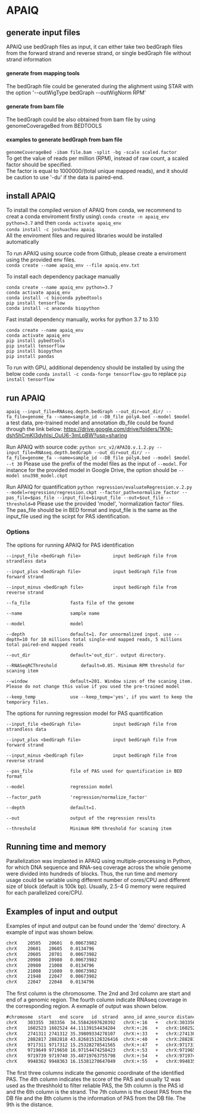 # APAIQ

## generate input files

APAIQ use bedGraph files as input, it can either take two bedGraph files from the forward strand and reverse strand, or single bedGraph file without strand information

#### generate from mapping tools

The bedGraph file could be generated during the alighment using STAR with the option '--outWigType bedGraph --outWigNorm RPM'

#### generate from bam file

The bedGraph could be also obtained from bam file by using genomeCoverageBed from BEDTOOLS 

#### examples to generate bedGraph from bam file 

`genomeCoverageBed -ibam file.bam -split -bg -scale scaled.factor`\
To get the value of reads per million (RPM), instead of raw count, a scaled factor should be specified.\
The factor is equal to 1000000/(total unique mapped reads), and it should be caution to use '-du' if the data is paired-end.

## install APAIQ 
To install the compiled version of APAIQ from conda, we recommend to creat a conda enviroment firstly using\ 
`conda create -n apaiq_env python=3.7` and then
`conda activate apaiq_env` \
`conda install -c joshuachou apaiq`.\
All the enviroment files and required libraries would be installed automatically   


To run APAIQ using source code from Github, please create a enviroment using the provided env files.\
`conda create --name apaiq_env --file apaiq.env.txt`

To install each dependency package manually
```
conda create --name apaiq_env python=3.7
conda activate apaiq_env
conda install -c bioconda pybedtools
pip install tensorflow
conda install -c anaconda biopython
```

Fast install dependency manually, works for python 3.7 to 3.10 
```
conda create --name apaiq_env
conda activate apaiq_env
pip install pybedtools
pip install tensorflow
pip install biopython
pip install pandas
```

To run with GPU, additional dependency should be installed by using the below code
`conda install -c conda-forge tensorflow-gpu`
to replace 
`pip install tensorflow`

## run APAIQ

`apaiq --input_file=RNAseq.depth.bedGraph --out_dir=out_dir/ --fa_file=genome_fa --name=sample_id --DB_file polyA.bed --model $model`
a test data, pre-trained model and annotation db_file could be found through the link below:
https://drive.google.com/drive/folders/1KNj-dsh5hCmKI3dyhIsi_OuU6-3mLpBW?usp=sharing

Run APAIQ with source code:
`python src_v2/APAIQ.v.1.2.py --input_file=RNAseq.depth.bedGraph --out_dir=out_dir/ --fa_file=genome_fa --name=sample_id --DB_file polyA.bed --model $model --t 30`
Please use the prefix of the model files as the input of `--model`. For instance for the provided model in Google Drive, the option
should be `--model snu398_model.ckpt`

Run APAIQ for quantification
`python regression/evaluateRegression.v.2.py --model=regression/regression.ckpt --factor_path=normalize_factor --pas_file=$pas_file --input_file=$input_file --out=$out_file --threshold=0`
Please use the provided 'model', 'normalization factor' files. The pas_file should be in BED format and input_file is the same as the input_file used ing the scirpt for PAS identification.  

### Options
The options for running APAIQ for PAS identification

	--input_file <bedGraph file>			input bedGraph file from strandless data 

	--input_plus <bedGraph file>			input bedGraph file from forward strand

	--input_minus <bedGraph file>			input bedGraph file from reverse strand 

	--fa_file				fasta file of the genome 

	--name					sample name

	--model					model

	--depth					default=1. For unnormalized input. use --depth=10 for 10 millions total single-end mapped reads, 5 millions total paired-end mapped reads

	--out_dir				default='out_dir'. output directory. 
	
	--RNASeqRCThreshold			default=0.05. Minimum RPM threshold for scaning item

	--window				default=201. Window sizes of the scaning item. Please do not change this value if you used the pre-trained model

	--keep_temp				use --keep_temp='yes', if you want to keep the temporary files.
	
The options for running regression model for PAS quantification

	--input_file <bedGraph file>			input bedGraph file from strandless data 

	--input_plus <bedGraph file>			input bedGraph file from forward strand

	--input_minus <bedGraph file>			input bedGraph file from reverse strand 

	--pas_file				file of PAS used for quantification in BED format 

	--model					regression model 
	
	--factor_path			'regression/normalize_factor'

	--depth					default=1. 

	--out					output of the regression results  
	
	--threshold				Minimum RPM threshold for scaning item

	
## Running time and memory 
Parallelization was implanted in APAIQ using multiple-processing in Python, for which DNA sequence and RNA-seq coverage across the whole genome were divided  into hundreds of blocks. Thus, the run time and memory usage could be variable using different number of cores/CPU and different size of block (default is 100k bp). 
Usually, 2.5-4 G memory were required for each parallelized core/CPU.

## Examples of input and output 
Examples of input and output can be found under the 'demo' directory. A example of input was shown below.

```txt
chrX	20505	20601	0.00673982
chrX	20601	20605	0.0134796
chrX	20605	20701	0.00673982
chrX	20908	20980	0.00673982
chrX	20980	21008	0.0134796
chrX	21008	21080	0.00673982
chrX	21948	22047	0.00673982
chrX	22047	22048	0.0134796
```

The first column is the chromosome. The 2nd and 3rd column are start and end of a genomic region. The fourth column indicate RNAseq coverage in the corresponding region.
A exmaple of output was shown below.

```txt
#chromosme	start	end	score	id	strand	anno_id	anno_source	distance 
chrX	303355	303356	34.55842697620392	chrX:+:16	+	chrX:303356:+:PLCXD1	Gencode	0
chrX	1602523	1602524	44.11139154434204	chrX:+:26	+	chrX:1602520:+:AKAP17A	Gencode	4
chrX	2741311	2741312	35.39809334278107	chrX:+:33	+	chrX:2741309:+:CD99	Gencode	3
chrX	2882817	2882818	43.826815128326416	chrX:+:40	+	chrX:2882818:+:GYG2	3'UTR(M)	0
chrX	9717311	9717312	15.25328278541565	chrX:+:47	+	chrX:9717314:+:TBL1X	3'UTR(M)	-2
chrX	9719649	9719650	16.97154474258423	chrX:+:53	+	chrX:9719652:+:TBL1X	3'UTR(M)	-2
chrX	9719739	9719740	35.48719763755798	chrX:+:54	+	chrX:9719740:+:TBL1X	Gencode	0
chrX	9948362	9948363	16.15381270647049	chrX:+:55	+	chrX:9948359:+:SHROOM2	3'UTR(M)	4
```

The first three columns indicate the genomic coordinate of the identified PAS. The 4th column indicates the score of the PAS and usually 12 was used as the threshhold to filter reliable PAS, the 5th column is the PAS id and the 6th column is the strand. The 7th column is the cloest PAS from the DB file and the 8th column is the information of PAS from the DB file. The 9th is the distance. 
 


